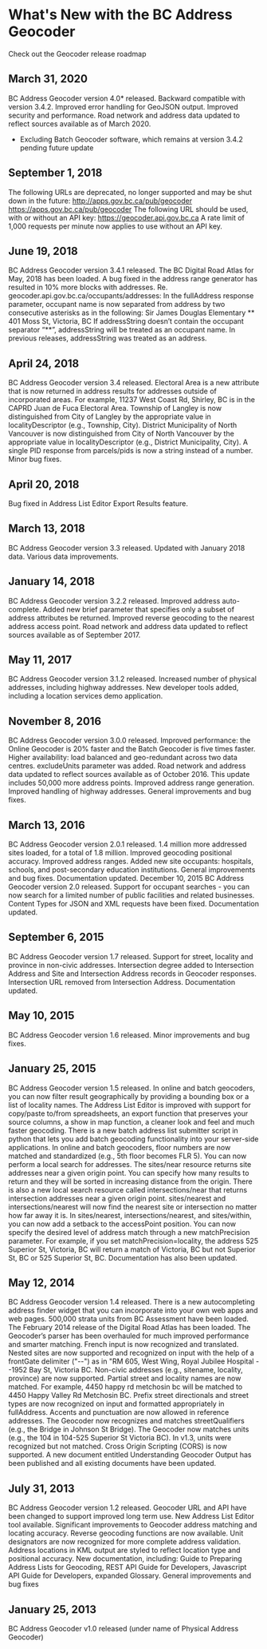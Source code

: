 # What's New with the BC Address Geocoder

Check out the Geocoder release roadmap                                            

## March 31, 2020
BC Address Geocoder version 4.0* released.
Backward compatible with version 3.4.2.
Improved error handling for GeoJSON output.
Improved security and performance.
Road network and address data updated to reflect sources available as of March 2020.
* Excluding Batch Geocoder software, which remains at version 3.4.2 pending future update

## September 1, 2018
The following URLs are deprecated, no longer supported and may be shut down in the future:
http://apps.gov.bc.ca/pub/geocoder
https://apps.gov.bc.ca/pub/geocoder
The following URL should be used, with or without an API key:
https://geocoder.api.gov.bc.ca
A rate limit of 1,000 requests per minute now applies to use without an API key.

## June 19, 2018
BC Address Geocoder version 3.4.1 released.
The BC Digital Road Atlas for May, 2018 has been loaded.
A bug fixed in the address range generator has resulted in 10% more blocks with addresses.
Re. geocoder.api.gov.bc.ca/occupants/addresses: 
In the fullAddress response parameter, occupant name is now separated from address by two consecutive asterisks as in the following: 
Sir James Douglas Elementary ** 401 Moss St, Victoria, BC 
If addressString doesn’t contain the occupant separator “\*\*”, addressString will be treated as an occupant name. In previous releases, addressString was treated as an address.

## April 24, 2018
BC Address Geocoder version 3.4 released.
Electoral Area is a new attribute that is now returned in address results for addresses outside of incorporated areas. For example, 11237 West Coast Rd, Shirley, BC is in the CAPRD Juan de Fuca Electoral Area.
Township of Langley is now distinguished from City of Langley by the appropriate value in localityDescriptor  (e.g., Township, City).
District Municipality of North Vancouver is now distinguished from City of North Vancouver by the appropriate value in localityDescriptor (e.g., District Municipality, City).
A single PID response from parcels/pids is now a string instead of a number.
Minor bug fixes.
## April 20, 2018
Bug fixed in Address List Editor Export Results feature.

## March 13, 2018
BC Address Geocoder version 3.3 released.
Updated with January 2018 data.
Various data improvements.

## January 14, 2018
BC Address Geocoder version 3.2.2 released.
Improved address auto-complete.
Added new brief parameter that specifies only a subset of address attributes be returned.
Improved reverse geocoding to the nearest address access point.
Road network and address data updated to reflect sources available as of September 2017.

## May 11, 2017
BC Address Geocoder version 3.1.2 released.
Increased number of physical addresses, including highway addresses.
New developer tools added, including a location services demo application.

## November 8, 2016
BC Address Geocoder version 3.0.0 released.
Improved performance: the Online Geocoder is 20% faster and the Batch Geocoder is five times faster.
Higher availability: load balanced and geo-redundant across two data centres.
excludeUnits parameter was added.
Road network and address data updated to reflect sources available as of October 2016.  This update includes 50,000 more address points.
Improved address range generation.
Improved handling of highway addresses.
General improvements and bug fixes.

## March 13, 2016
BC Address Geocoder version 2.0.1 released.
1.4 million more addressed sites loaded, for a total of 1.8 million.
Improved geocoding positional accuracy.
Improved address ranges.
Added new site occupants: hospitals, schools, and post-secondary education institutions.
General improvements and bug fixes.
Documentation updated.
December 10, 2015
BC Address Geocoder version 2.0 released.
Support for occupant searches - you can now search for a limited number of public facilities and related businesses.
Content Types for JSON and XML requests have been fixed.
Documentation updated.

## September 6, 2015
BC Address Geocoder version 1.7 released.
Support for street, locality and province in non-civic addresses.
Intersection degree added to Intersection Address and Site and Intersection Address records in Geocoder responses.
Intersection URL removed from Intersection Address.
Documentation updated.

## May 10, 2015
BC Address Geocoder version 1.6 released.
Minor improvements and bug fixes.

## January 25, 2015
BC Address Geocoder version 1.5 released.
In online and batch geocoders, you can now filter result geographically by providing a bounding box or a list of locality names.
The Address List Editor is improved with support for copy/paste to/from spreadsheets, an export function that preserves your source columns, a show in map function, a cleaner look and feel and much faster geocoding.
There is a new batch address list submitter script in python that lets you add batch geocoding functionality into your server-side applications.
In online and batch geocoders, floor numbers are now matched and standardized (e.g., 5th floor becomes FLR 5).
You can now perform a local search for addresses. The sites/near resource returns site addresses near a given origin point. You can specify how many results to return and they will be sorted in increasing distance from the origin. There is also a new local search resource called intersections/near that returns intersection addresses near a given origin point.
sites/nearest and intersections/nearest will now find the nearest site or intersection no matter how far away it is. 
In sites/nearest, intersections/nearest, and sites/within, you can now add a setback to the accessPoint position.
You can now specify the desired level of address match through a new matchPrecision parameter. For example, if you set matchPrecision=locality, the address 525 Superior St, Victoria, BC will return a match of Victoria, BC but not Superior St, BC or 525 Superior St, BC.
Documentation has also been updated.

## May 12, 2014
BC Address Geocoder version 1.4 released.
There is a new autocompleting address finder widget that you can incorporate into your own web apps and web pages.
500,000 strata units from BC Assessment have been loaded.
The February 2014 release of the Digital Road Atlas has been loaded.
The Geocoder’s parser has been overhauled for much improved performance and smarter matching.
French input is now recognized and translated.
Nested sites are now supported and recognized on input with the help of a frontGate delimiter ("--") as in "RM 605, West Wing, Royal Jubilee Hospital --1952 Bay St, Victoria BC.
Non-civic addresses (e.g., sitename, locality, province) are now supported.
Partial street and locality names are now matched. For example, 4450 happy rd metchosin bc will be matched to 4450 Happy Valley Rd Metchosin BC.
Prefix street directionals and street types are now recognized on input and formatted appropriately in fullAddress.
Accents and punctuation are now allowed in reference addresses.
The Geocoder now recognizes and matches streetQualifiers (e.g., the Bridge in Johnson St Bridge).
The Geocoder now matches units (e.g., the 104 in 104-525 Superior St Victoria BC). In v1.3, units were recognized but not matched.
Cross Origin Scripting (CORS) is now supported.
A new document entitled Understanding Geocoder Output has been published and all existing documents have been updated.

## July 31, 2013
BC Address Geocoder version 1.2 released.
Geocoder URL and API have been changed to support improved long term use.
New Address List Editor tool available.
Significant improvements to Geocoder address matching and locating accuracy.
Reverse geocoding functions are now available.
Unit designators are now recognized for more complete address validation.
Address locations in KML output are styled to reflect location type and positional accuracy.
New documentation, including: Guide to Preparing Address Lists for Geocoding, REST API Guide for Developers, Javascript API Guide for Developers, expanded Glossary.
General improvements and bug fixes

## January 25, 2013
BC Address Geocoder v1.0 released (under name of Physical Address Geocoder)
